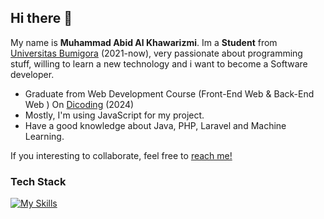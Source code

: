 ## Hi there 👋

My name is **Muhammad Abid Al Khawarizmi**. Im a **Student** from [Universitas Bumigora](https://universitasbumigora.ac.id) (2021-now), very passionate about programming stuff, willing to learn a new technology and i want to become a Software developer.

- Graduate from Web Development Course (Front-End Web & Back-End Web ) On [Dicoding](https://www.dicoding.com) (2024)
- Mostly, I'm using JavaScript for my project.
- Have a good knowledge about Java, PHP, Laravel and Machine Learning.

If you interesting to collaborate, feel free to [reach me!](https://www.linkedin.com/in/abidrizmi/) 

### Tech Stack
[![My Skills](https://skillicons.dev/icons?i=js,react,bootstrap,sass,express,php,java,laravel,postgres,supabase&perline=5)](https://skillicons.dev)

    
  


